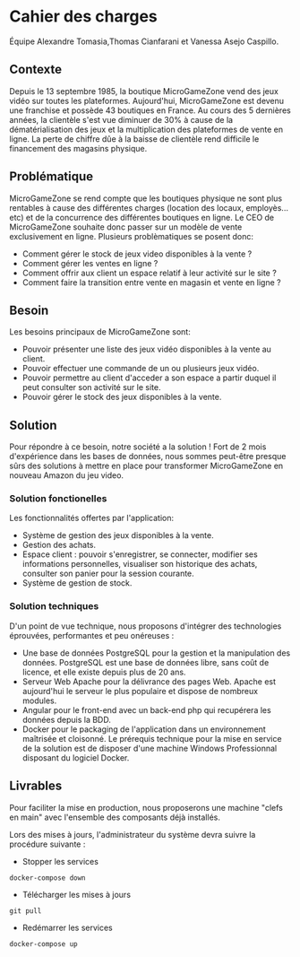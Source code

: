 # Cahier des charges
Équipe Alexandre Tomasia,Thomas Cianfarani et Vanessa Asejo Caspillo.

## Contexte
Depuis le 13 septembre 1985, la boutique MicroGameZone vend des jeux vidéo sur toutes les plateformes. Aujourd'hui, MicroGameZone est devenu une franchise et possède 43 boutiques en France. Au cours des 5 dernières années, la clientèle s'est vue diminuer de 30% à cause de la dématérialisation des jeux et la multiplication des plateformes de vente en ligne. La perte de chiffre dûe à la baisse de clientèle rend difficile le financement des magasins physique.

## Problématique 
MicroGameZone se rend compte que les boutiques physique ne sont plus rentables à cause des différentes charges (location des locaux, employès... etc) et de la concurrence des différentes boutiques en ligne.
Le CEO de MicroGameZone souhaite donc passer sur un modèle de vente exclusivement en ligne. Plusieurs problèmatiques se posent donc:

- Comment gérer le stock de jeux video disponibles à la vente ?
- Comment gérer les ventes en ligne ?
- Comment offrir aux client un espace relatif à leur activité sur le site ?
- Comment faire la transition entre vente en magasin et vente en ligne ?

## Besoin
Les besoins principaux de MicroGameZone sont:

- Pouvoir présenter une liste des jeux vidéo disponibles à la vente au client.
- Pouvoir effectuer une commande de un ou plusieurs jeux vidéo.
- Pouvoir permettre au client d'acceder a son espace a partir duquel il peut consulter son activité sur le site.
- Pouvoir gérer le stock des jeux disponibles à la vente.


## Solution
Pour répondre à ce besoin, notre société a la solution ! Fort de 2 mois d'expérience dans les bases de données, nous sommes peut-être presque sûrs des solutions à mettre en place pour transformer MicroGameZone en nouveau Amazon du jeu video.

### Solution fonctionelles
  Les fonctionnalités offertes par l'application:
  - Système de gestion des jeux disponibles à la vente.
  - Gestion des achats.
  - Espace client : pouvoir s'enregistrer, se connecter, modifier ses informations personnelles, visualiser son historique des achats, consulter son panier pour la session courante.
  - Système de gestion de stock.
  
### Solution techniques
D'un point de vue technique, nous proposons d'intégrer des technologies éprouvées, performantes et peu onéreuses :
- Une base de données PostgreSQL pour la gestion et la manipulation des données. PostgreSQL est une base de données libre, sans coût de licence, et elle existe depuis plus de 20 ans.
- Serveur Web Apache pour la délivrance des pages Web. Apache est aujourd'hui le serveur le plus populaire et dispose de nombreux modules.
- Angular pour le front-end avec un back-end php qui recupérera les données depuis la BDD. 
- Docker pour le packaging de l'application dans un environnement maîtrisée et cloisonné.
Le prérequis technique pour la mise en service de la solution est de disposer d'une machine Windows Professionnal disposant du logiciel Docker. 

## Livrables
Pour faciliter la mise en production, nous proposerons une machine "clefs en main" avec l'ensemble des composants déjà installés.

Lors des mises à jours, l'administrateur du système devra suivre la procédure suivante :
- Stopper les services 
```
docker-compose down
```
- Télécharger les mises à jours
```
git pull
```
- Redémarrer les services
```
docker-compose up
```
